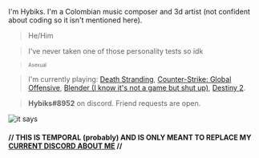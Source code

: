 I'm Hybiks. I'm a Colombian music composer and 3d artist (not confident about coding so it isn't mentioned here). 

> He/Him

> I've never taken one of those personality tests so idk 

> <sub><sup>Asexual</sup></sub>

> I'm currently playing: [Death Stranding](https://store.steampowered.com/app/1850570/DEATH_STRANDING_DIRECTORS_CUT/), [Counter-Strike: Global Offensive](https://store.steampowered.com/app/730/CounterStrike_Global_Offensive/), [Blender (I know it's not a game but shut up)](https://store.steampowered.com/app/365670/Blender/), [Destiny 2](https://store.steampowered.com/app/1085660/Destiny_2/).

> __Hybiks#8952__ on discord. Friend requests are open.

![it says](https://media.discordapp.net/attachments/943268694778322944/970164986649382952/under_construction.png)

 #### // THIS IS TEMPORAL (probably) AND IS ONLY MEANT TO REPLACE MY [CURRENT DISCORD ABOUT ME](https://media.discordapp.net/attachments/850160961863942174/970158412820271174/unknown.png) // 
